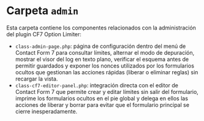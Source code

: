 # Carpeta `admin`

Esta carpeta contiene los componentes relacionados con la administración del plugin CF7 Option Limiter:

- `class-admin-page.php`: página de configuración dentro del menú de Contact Form 7 para consultar límites, alternar el modo de depuración, mostrar el visor del log en texto plano, verificar el esquema antes de permitir guardados y exponer los nonces utilizados por los formularios ocultos que gestionan las acciones rápidas (liberar o eliminar reglas) sin recargar la vista.
- `class-cf7-editor-panel.php`: integración directa con el editor de Contact Form 7 que permite crear y editar límites sin salir del formulario, imprime los formularios ocultos en el pie global y delega en ellos las acciones de liberar y borrar para evitar que el formulario principal se cierre inesperadamente.
